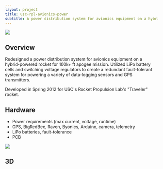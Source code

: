 ```yaml
---
layout: project
title: usc-rpl-avionics-power
subtitle: A power distribution system for avionics equipment on a hybrid-powered rocket.
---
```


<img src="http://niftyhedgehog.com/usc-rpl-avionics-power/images/power_3d_profile.jpg">

## Overview
Redesigned a power distribution system for avionics equipment on a hybrid-powered rocket for 100k+ ft apogee mission. Utilized LiPo battery cells and switching voltage regulators to create a redundant fault-tolerant system for powering a variety of data-logging sensors and GPS transmitters.

Developed in Spring 2012 for USC's Rocket Propulsion Lab's "Traveler" rocket.

## Hardware
* Power requirements (max current, voltage, runtime)
* GPS, BigRedBee, Raven, Byonics, Arduino, camera, telemetry
* LiPo batteries, fault-tolerance
* PCB

<img src="http://niftyhedgehog.com/usc-rpl-avionics-power/images/power_2d.jpg">

## 3D
